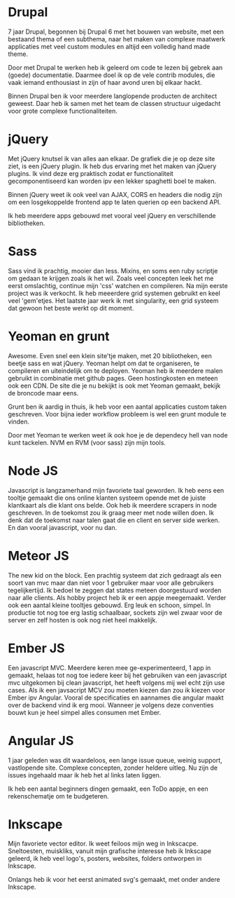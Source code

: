 # Drupal

7 jaar Drupal, begonnen bij Drupal 6 met het bouwen van website, met een bestaand thema of een subthema,
naar het maken van complexe maatwerk applicaties met veel custom modules en altijd een volledig hand made theme.

Door met Drupal te werken heb ik geleerd om code te lezen bij gebrek aan (goede) documentatie. Daarmee doel ik op de vele contrib modules, die vaak iemand enthousiast in zijn of haar avond uren bij elkaar hackt.

Binnen Drupal ben ik voor meerdere langlopende producten de architect geweest. Daar heb ik samen met het team de classen structuur uigedacht voor grote complexe functionaliteiten.

# jQuery

Met jQuery knutsel ik van alles aan elkaar. De grafiek die je op deze site ziet, is een jQuery plugin. Ik heb dus ervaring met het maken van jQuery plugins. Ik vind deze erg praktisch zodat er functionaliteit gecomponentiseerd kan worden ipv een lekker spaghetti boel te maken.

Binnen jQuery weet ik ook veel van AJAX, CORS en headers die nodig zijn om een losgekoppelde frontend app te laten querien op een backend API.

Ik heb meerdere apps gebouwd met vooral veel jQuery en verschillende bibliotheken.

# Sass

Sass vind ik prachtig, mooier dan less. Mixins, en soms een ruby scriptje om gedaan te krijgen zoals ik het wil. Zoals veel concepten leek het me eerst omslachtig, continue mijn 'css' watchen en compileren. Na mijn eerste project was ik verkocht. Ik heb meeerdere grid systemen gebruikt en keel veel 'gem'etjes. Het laatste jaar werk ik met singularity, een grid systeem dat gewoon het beste werkt op dit moment.

# Yeoman en grunt

Awesome. Even snel een klein site'tje maken, met 20 bibliotheken, een beetje sass en wat jQuery. Yeoman helpt om dat te organiseren, te compileren en uiteindelijk om te deployen. Yeoman heb ik meerdere malen gebruikt in combinatie met github pages. Geen hostingkosten en meteen ook een CDN. De site die je nu bekijkt is ook met Yeoman gemaakt, bekijk de broncode maar eens.

Grunt ben ik aardig in thuis, ik heb voor een aantal applicaties custom taken geschreven. Voor bijna ieder workflow probleem is wel een grunt module te vinden.

Door met Yeoman te werken weet ik ook hoe je de dependecy hell van node kunt tackelen. NVM en RVM (voor sass) zijn mijn tools.

# Node JS

Javascript is langzamerhand mijn favoriete taal geworden. Ik heb eens een tooltje gemaakt die ons online klanten systeem opende met de juiste klantkaart als die klant ons belde. Ook heb ik meerdere scrapers in node geschreven. In de toekomst zou ik graag meer met node willen doen. Ik denk dat de toekomst naar talen gaat die en client en server side werken. En dan vooral javascript, voor nu dan.

# Meteor JS

The new kid on the block. Een prachtig systeem dat zich gedraagt als een soort van mvc maar dan niet voor 1 gebruiker maar voor alle gebruikers tegelijkertijd. Ik bedoel te zeggen dat states meteen doorgestuurd worden naar alle clients. Als hobby project heb ik er een appje meegemaakt. Verder ook een aantal kleine tooltjes gebouwd. Erg leuk en schoon, simpel. In productie tot nog toe erg lastig schaalbaar, sockets zijn wel zwaar voor de server en zelf hosten is ook nog niet heel makkelijk.

# Ember JS

Een javascript MVC. Meerdere keren mee ge-experimenteerd, 1 app in gemaakt, helaas tot nog toe iedere keer bij het gebruiken van een javascript mvc uitgekomen bij clean javascript, het heeft volgens mij wel echt zijn use cases. Als ik een javsacript MCV zou moeten kiezen dan zou ik kiezen voor Ember ipv Angular. Vooral de specificaties en aannames die angular maakt over de backend vind ik erg mooi. Wanneer je volgens deze conventies bouwt kun je heel simpel alles consumen met Ember.

# Angular JS

1 jaar geleden was dit waardeloos, een lange issue queue, weinig support, vastlopende site. Complexe concepten, zonder heldere uitleg. Nu zijn de issues ingehaald maar ik heb het al links laten liggen.

Ik heb een aantal beginners dingen gemaakt, een ToDo appje, en een rekenschematje om te budgeteren.

# Inkscape

Mijn favoriete vector editor. Ik weet feiloos mijn weg in Inkscacpe. Sneltoesten, muiskliks, vanuit mijn grafische interesse heb ik Inkscape geleerd, ik heb veel logo's, posters, websites, folders ontworpen in Inkscape.

Onlangs heb ik voor het eerst animated svg's gemaakt, met onder andere Inkscape.
